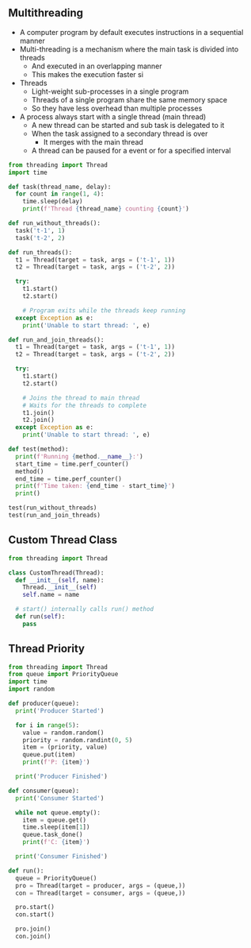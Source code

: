 ## Multithreading
- A computer program by default executes instructions in a sequential manner
- Multi-threading is a mechanism where the main task is divided into threads
  - And executed in an overlapping manner
  - This makes the execution faster si
- Threads
  - Light-weight sub-processes in a single program
  - Threads of a single program share the same memory space
  - So they have less overhead than multiple processes
- A process always start with a single thread (main thread)
  - A new thread can be started and sub task is delegated to it
  - When the task assigned to a secondary thread is over
    - It merges with the main thread
  - A thread can be paused for a event or for a specified interval

```py
from threading import Thread
import time

def task(thread_name, delay):
  for count in range(1, 4):
    time.sleep(delay)
    print(f'Thread {thread_name} counting {count}')

def run_without_threads():
  task('t-1', 1)
  task('t-2', 2)

def run_threads():
  t1 = Thread(target = task, args = ('t-1', 1))
  t2 = Thread(target = task, args = ('t-2', 2))

  try:
    t1.start()
    t2.start()

    # Program exits while the threads keep running
  except Exception as e:
    print('Unable to start thread: ', e)

def run_and_join_threads():
  t1 = Thread(target = task, args = ('t-1', 1))
  t2 = Thread(target = task, args = ('t-2', 2))

  try:
    t1.start()
    t2.start()

    # Joins the thread to main thread
    # Waits for the threads to complete
    t1.join()
    t2.join()
  except Exception as e:
    print('Unable to start thread: ', e)

def test(method):
  print(f'Running {method.__name__}:')
  start_time = time.perf_counter()
  method()
  end_time = time.perf_counter()
  print(f'Time taken: {end_time - start_time}')
  print()

test(run_without_threads)
test(run_and_join_threads)
```

## Custom Thread Class
```py
from threading import Thread

class CustomThread(Thread):
  def __init__(self, name):
    Thread.__init__(self)
    self.name = name

  # start() internally calls run() method
  def run(self):
    pass
```

## Thread Priority
```py
from threading import Thread
from queue import PriorityQueue
import time
import random

def producer(queue):
  print('Producer Started')

  for i in range(5):
    value = random.random()
    priority = random.randint(0, 5)
    item = (priority, value)
    queue.put(item)
    print(f'P: {item}')

  print('Producer Finished')

def consumer(queue):
  print('Consumer Started')

  while not queue.empty():
    item = queue.get()
    time.sleep(item[1])
    queue.task_done()
    print(f'C: {item}')

  print('Consumer Finished')

def run():
  queue = PriorityQueue()
  pro = Thread(target = producer, args = (queue,))
  con = Thread(target = consumer, args = (queue,))

  pro.start()
  con.start()

  pro.join()
  con.join()
```
